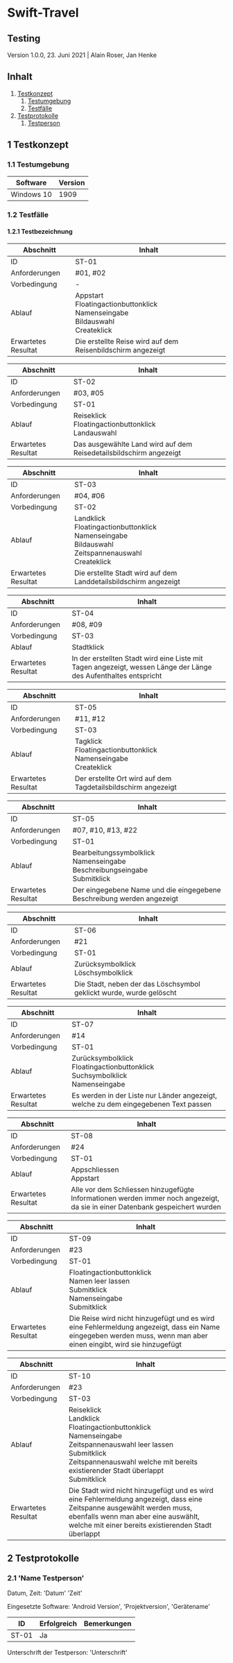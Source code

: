 # Swift-Travel

## Testing

Version 1.0.0, 23. Juni 2021 | Alain Roser, Jan Henke

## Inhalt

1. [Testkonzept](#1-testkonzept)
    1. [Testumgebung](#11-testumgebung)
    2. [Testfälle](#12-testfälle)
2. [Testprotokolle](#2-testprotokolle)
    1. [Testperson](#21-Name-Testperson)


## 1 Testkonzept

### 1.1 Testumgebung

Software            |    Version
--------------------|-----------------------
Windows 10          |    1909

### 1.2 Testfälle

#### 1.2.1 Testbezeichnung

Abschnitt           |   Inhalt
--------------------|-----------------------
ID                  |   ST-01
Anforderungen       |   #01, #02
Vorbedingung        |   \-
Ablauf              |   Appstart <br> Floatingactionbuttonklick <br> Namenseingabe <br> Bildauswahl <br> Createklick
Erwartetes Resultat |	Die erstellte Reise wird auf dem Reisenbildschirm angezeigt

Abschnitt           |   Inhalt
--------------------|-----------------------
ID                  |   ST-02
Anforderungen       |   #03, #05
Vorbedingung        |   ST-01
Ablauf              |   Reiseklick <br> Floatingactionbuttonklick <br> Landauswahl
Erwartetes Resultat |	Das ausgewählte Land wird auf dem Reisedetailsbildschirm angezeigt

Abschnitt           |   Inhalt
--------------------|-----------------------
ID                  |   ST-03
Anforderungen       |   #04, #06
Vorbedingung        |   ST-02
Ablauf              |   Landklick <br> Floatingactionbuttonklick <br> Namenseingabe <br> Bildauswahl <br> Zeitspannenauswahl <br> Createklick
Erwartetes Resultat |	Die erstellte Stadt wird auf dem Landdetailsbildschirm angezeigt

Abschnitt           |   Inhalt
--------------------|-----------------------
ID                  |   ST-04
Anforderungen       |   #08, #09
Vorbedingung        |   ST-03
Ablauf              |   Stadtklick
Erwartetes Resultat |	In der erstellten Stadt wird eine Liste mit Tagen angezeigt, wessen Länge der Länge des Aufenthaltes entspricht

Abschnitt           |   Inhalt
--------------------|-----------------------
ID                  |   ST-05
Anforderungen       |   #11, #12
Vorbedingung        |   ST-03
Ablauf              |   Tagklick <br> Floatingactionbuttonklick <br> Namenseingabe <br> Createklick
Erwartetes Resultat |	Der erstellte Ort wird auf dem Tagdetailsbildschirm angezeigt

Abschnitt           |   Inhalt
--------------------|-----------------------
ID                  |   ST-05
Anforderungen       |   #07, #10, #13, #22
Vorbedingung        |   ST-01
Ablauf              |   Bearbeitungssymbolklick <br> Namenseingabe <br> Beschreibungseingabe <br> Submitklick
Erwartetes Resultat |	Der eingegebene Name und die eingegebene Beschreibung werden angezeigt

Abschnitt           |   Inhalt
--------------------|-----------------------
ID                  |   ST-06
Anforderungen       |   #21
Vorbedingung        |   ST-01
Ablauf              |   Zurücksymbolklick <br> Löschsymbolklick
Erwartetes Resultat |	Die Stadt, neben der das Löschsymbol geklickt wurde, wurde gelöscht

Abschnitt           |   Inhalt
--------------------|-----------------------
ID                  |   ST-07
Anforderungen       |   #14
Vorbedingung        |   ST-01
Ablauf              |   Zurücksymbolklick <br> Floatingactionbuttonklick <br> Suchsymbolklick <br> Namenseingabe
Erwartetes Resultat |	Es werden in der Liste nur Länder angezeigt, welche zu dem eingegebenen Text passen

Abschnitt           |   Inhalt
--------------------|-----------------------
ID                  |   ST-08
Anforderungen       |   #24
Vorbedingung        |   ST-01
Ablauf              |   Appschliessen <br> Appstart
Erwartetes Resultat |	Alle vor dem Schliessen hinzugefügte Informationen werden immer noch angezeigt, da sie in einer Datenbank gespeichert wurden 

Abschnitt           |   Inhalt
--------------------|-----------------------
ID                  |   ST-09
Anforderungen       |   #23
Vorbedingung        |   ST-01
Ablauf              |   Floatingactionbuttonklick <br> Namen leer lassen <br> Submitklick <br> Namenseingabe <br> Submitklick
Erwartetes Resultat |	Die Reise wird nicht hinzugefügt und es wird eine Fehlermeldung angezeigt, dass ein Name eingegeben werden muss, wenn man aber einen eingibt, wird sie hinzugefügt

Abschnitt           |   Inhalt
--------------------|-----------------------
ID                  |   ST-10
Anforderungen       |   #23
Vorbedingung        |   ST-03
Ablauf              |   Reiseklick <br> Landklick <br> Floatingactionbuttonklick <br> Namenseingabe <br> Zeitspannenauswahl leer lassen <br> Submitklick <br> Zeitspannenauswahl welche mit bereits existierender Stadt überlappt<br> Submitklick
Erwartetes Resultat |	Die Stadt wird nicht hinzugefügt und es wird eine Fehlermeldung angezeigt, dass eine Zeitspanne ausgewählt werden muss, ebenfalls wenn man aber eine auswählt, welche mit einer bereits existierenden Stadt überlappt

## 2 Testprotokolle

### 2.1 'Name Testperson'

Datum, Zeit: 'Datum' 'Zeit'

Eingesetzte Software: 'Android Version', 'Projektversion', 'Gerätename'

ID      |   Erfolgreich   | Bemerkungen
--------|-----------------|---------------------------------------------
ST-01   | 	Ja  		  |

Unterschrift der Testperson: 'Unterschrift'